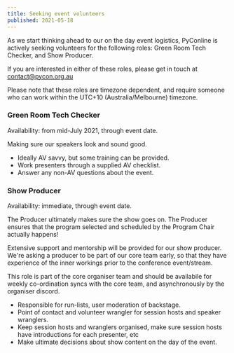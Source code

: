 ```yaml
---
title: Seeking event volunteers
published: 2021-05-18
---
```


As we start thinking ahead to our on the day event logistics, PyConline is actively seeking volunteers for the following roles: Green Room Tech Checker, and Show Producer. 

If you are interested in either of these roles, please get in touch at [contact@pycon.org.au](mailto:contact@pycon.org.au)

Please note that these roles are timezone dependent, and require someone who can work within the UTC+10 (Australia/Melbourne) timezone. 


### Green Room Tech Checker

Availability: from mid-July 2021, through event date.

Making sure our speakers look and sound good.

 * Ideally AV savvy, but some training can be provided.
 * Work presenters through a supplied AV checklist.
 * Answer any non-AV questions about the event.


### Show Producer

Availability: immediate, through event date.

The Producer ultimately makes sure the show goes on. The Producer ensures that the program selected and scheduled by the Program Chair actually happens!

Extensive support and mentorship will be provided for our show producer. We're asking a producer to be part of our core team early, so that they have experience of the inner workings prior to the conference event/stream.

This role is part of the core organiser team and should be availabile for weekly co-ordination syncs with the core team, and asynchronously by the organiser discord. 

 * Responsible for run-lists, user moderation of backstage.
 * Point of contact and volunteer wrangler for session hosts and speaker wranglers.
 * Keep session hosts and wranglers organised, make sure session hosts have introductions for each presenter, etc
 * Make ultimate decisions about show content on the day of the event. 
